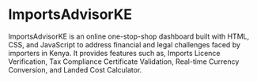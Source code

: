 # ImportsAdvisorKE
ImportsAdvisorKE is an online one-stop-shop dashboard built with HTML, CSS, and JavaScript to address financial and legal challenges faced by importers in Kenya. It provides features such as, Imports Licence Verification, Tax Compliance Certificate Validation, Real-time Currency Conversion, and Landed Cost Calculator.
